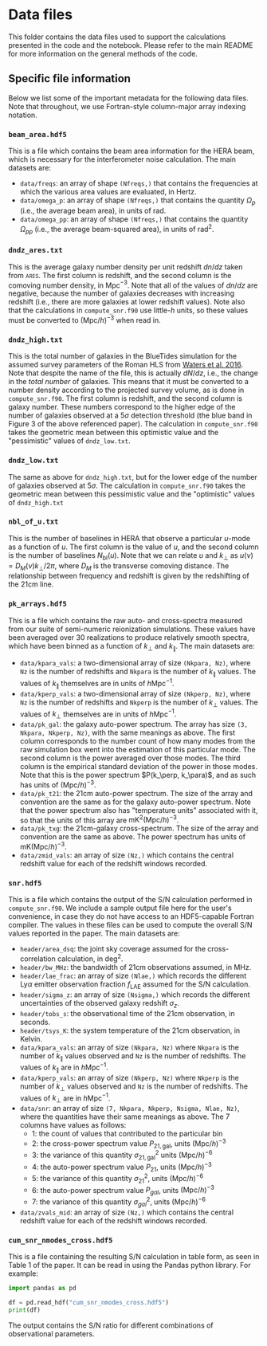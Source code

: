 # Data files
This folder contains the data files used to support the calculations presented
in the code and the notebook. Please refer to the main README for more
information on the general methods of the code.

## Specific file information
Below we list some of the important metadata for the following data files. Note
that throughout, we use Fortran-style column-major array indexing notation.

### `beam_area.hdf5`
This is a file which contains the beam area information for the HERA beam, which
is necessary for the interferometer noise calculation. The main datasets are:
- `data/freqs`: an array of shape `(Nfreqs,)` that contains the frequencies at
  which the various area values are evaluated, in Hertz.
- `data/omega_p`: an array of shape `(Nfreqs,)` that contains the quantity
  $\Omega_p$ (i.e., the average beam area), in units of rad.
- `data/omega_pp`: an array of shape `(Nfreqs,)` that contains the quantity
  $\Omega_{pp}$ (i.e., the average beam-squared area), in units of rad$^2$.

### `dndz_ares.txt`
This is the average galaxy number density per unit redshift $dn/dz$ taken from
<span style="font-variant:small-caps;">ares</span>. The first column is
redshift, and the second column is the comoving number density, in Mpc$^{-3}$.
Note that all of the values of $dn/dz$ are negative, because the number of
galaxies decreases with increasing redshift (i.e., there are more galaxies at
lower redshift values). Note also that the calculations in `compute_snr.f90` use
little-$h$ units, so these values must be converted to $(\mathrm{Mpc}/h)^{-3}$
when read in.

### `dndz_high.txt`
This is the total number of galaxies in the BlueTides simulation for the assumed
survey parameters of the Roman HLS from [Waters et
al. 2016](https://ui.adsabs.harvard.edu/abs/2016MNRAS.463.3520W/abstract). Note
that despite the name of the file, this is actually $dN/dz$, i.e., the change in
the _total number_ of galaxies. This means that it must be converted to a number
density according to the projected survey volume, as is done in
`compute_snr.f90`.  The first column is redshift, and the second column is
galaxy number. These numbers correspond to the higher edge of the number of
galaxies observed at a 5$\sigma$ detection threshold (the blue band in Figure 3
of the above referenced paper). The calculation in `compute_snr.f90` takes the
geometric mean between this optimistic value and the "pessimistic" values of
`dndz_low.txt`.

### `dndz_low.txt`
The same as above for `dndz_high.txt`, but for the lower edge of the number of
galaxies observed at 5$\sigma$. The calculation in `compute_snr.f90` takes the
geometric mean between this pessimistic value and the "optimistic" values of
`dndz_high.txt`

### `nbl_of_u.txt`
This is the number of baselines in HERA that observe a particular $u$-mode as a
function of $u$. The first column is the value of $u$, and the second column is
the number of baselines $N_\mathrm{bl}(u)$. Note that we can relate $u$ and
$k_\perp$ as $u(\nu) = D_M(\nu) k_\perp / 2\pi$, where $D_M$ is the transverse
comoving distance. The relationship between frequency and redshift is given by
the redshifting of the 21cm line.

### `pk_arrays.hdf5`
This is a file which contains the raw auto- and cross-spectra measured from our
suite of semi-numeric reionization simulations. These values have been averaged
over 30 realizations to produce relatively smooth spectra, which have been
binned as a function of $k_\perp$ and $k_\parallel$. The main datasets are:
- `data/kpara_vals`: a two-dimensional array of size `(Nkpara, Nz)`, where `Nz`
  is the number of redshifts and `Nkpara` is the number of $k_\parallel$
  values. The values of $k_\parallel$ themselves are in units of $h$Mpc$^{-1}$.
- `data/kperp_vals`: a two-dimensional array of size `(Nkperp, Nz)`, where `Nz`
  is the number of redshifts and `Nkperp` is the number of $k_\perp$ values. The
  values of $k_\perp$ themselves are in units of $h$Mpc$^{-1}$.
- `data/pk_gal`: the galaxy auto-power spectrum. The array has size `(3, Nkpara,
  Nkperp, Nz)`, with the same meanings as above. The first column corresponds to
  the number count of how many modes from the raw simulation box went into the
  estimation of this particular mode. The second column is the power averaged
  over those modes. The third column is the empirical standard deviation of the
  power in those modes. Note that this is the power spectrum $P(k_\perp,
  k_\para)$, and as such has units of $(\mathrm{Mpc}/h)^{-3}$.
- `data/pk_t21`: the 21cm auto-power spectrum. The size of the array and
  convention are the same as for the galaxy auto-power spectrum. Note that the
  power spectrum also has "temperature units" associated with it, so that the
  units of this array are $\mathrm{mK}^2 (\mathrm{Mpc}/h)^{-3}$.
- `data/pk_txg`: the 21cm-galaxy cross-spectrum. The size of the array and
  convention are the same as above. The power spectrum has units of $\mathrm{mK}
  (\mathrm{Mpc}/h)^{-3}$.
- `data/zmid_vals`: an array of size `(Nz,)` which contains the central redshift
  value for each of the redshift windows recorded.

### `snr.hdf5`
This is a file which contains the output of the S/N calculation performed in
`compute_snr.f90`. We include a sample output file here for the user's
convenience, in case they do not have access to an HDF5-capable Fortran
compiler. The values in these files can be used to compute the overall S/N
values reported in the paper. The main datasets are:
- `header/area_dsq`: the joint sky coverage assumed for the cross-correlation
  calculation, in deg$^2$.
- `header/bw_MHz`: the bandwidth of 21cm observations assumed, in MHz.
- `header/lae_frac`: an array of size `(Nlae,)` which records the different
  Ly$\alpha$ emitter observation fraction $f_\mathrm{LAE}$ assumed for the S/N
  calculation.
- `header/sigma_z`: an array of size `(Nsigma,)` which records the different
  uncertainties of the observed galaxy redshift $\sigma_z$.
- `header/tobs_s`: the observational time of the 21cm observation, in seconds.
- `header/tsys_K`: the system temperature of the 21cm observation, in Kelvin.
- `data/kpara_vals`: an array of size `(Nkpara, Nz)` where `Nkpara` is the
  number of $k_\parallel$ values observed and `Nz` is the number of redshifts.
  The values of $k_\parallel$ are in $h$Mpc$^{-1}$.
- `data/kperp_vals`: an array of size `(Nkperp, Nz)` where `Nkperp` is the
  number of $k_\perp$ values observed and `Nz` is the number of redshifts.  The
  values of $k_\perp$ are in $h$Mpc$^{-1}$.
- `data/snr`: an array of size `(7, Nkpara, Nkperp, Nsigma, Nlae, Nz)`, where
  the quantities have their same meanings as above. The 7 columns have values
  as follows:
  - 1: the count of values that contributed to the particular bin
  - 2: the cross-power spectrum value $P_{21,\mathrm{gal}}$, units
    $(\mathrm{Mpc}/h)^{-3}$
  - 3: the variance of this quantity $\sigma_{21,\mathrm{gal}}^2$ units
    $(\mathrm{Mpc}/h)^{-6}$
  - 4: the auto-power spectrum value $P_{21}$, units $(\mathrm{Mpc}/h)^{-3}$
  - 5: the variance of this quantity $\sigma_{21}^2$, units
    $(\mathrm{Mpc}/h)^{-6}$
  - 6: the auto-power spectrum value $P_{gal}$, units $(\mathrm{Mpc}/h)^{-3}$
  - 7: the variance of this quantity $\sigma_{gal}^2$, units
    $(\mathrm{Mpc}/h)^{-6}$
- `data/zvals_mid`: an array of size `(Nz,)` which contains the central redshift
  value for each of the redshift windows recorded.

### `cum_snr_nmodes_cross.hdf5`
This is a file containing the resulting S/N calculation in table form, as seen
in Table 1 of the paper. It can be read in using the Pandas python library.  For
example:
```python
import pandas as pd

df = pd.read_hdf("cum_snr_nmodes_cross.hdf5")
print(df)
```
The output contains the S/N ratio for different combinations of observational
parameters.
